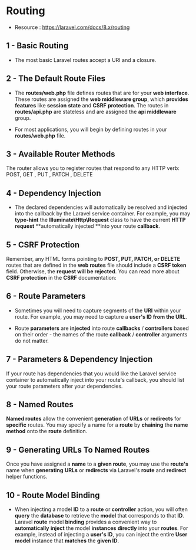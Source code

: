 # Routing

- Resource : https://laravel.com/docs/8.x/routing

## 1 - Basic Routing

- The most basic Laravel routes accept a URI and a closure.

## 2 - The Default Route Files

- The **routes/web.php** file defines routes that are for your **web interface**. These routes are assigned the **web middleware group**, which **provides** **features** like **session** **state** and **CSRF** **protection**. The routes in **routes/api.php** are stateless and are assigned the **api middleware** group.

- For most applications, you will begin by defining routes in your **routes/web.php** file.

## 3 - Available Router Methods

The router allows you to register routes that respond to any HTTP verb:
POST, GET , PUT , PATCH , DELETE

## 4 - Dependency Injection

- The declared dependencies will automatically be resolved and injected into the callback by the Laravel service container. For example, you may **type-hint** the **Illuminate\Http\Request** class to have the current **HTTP** **request** **automatically injected **into your route **callback**.

## 5 - CSRF Protection

Remember, any HTML forms pointing to **POST, PUT, PATCH, or DELETE** routes that are defined in the **web routes** file should include a **CSRF token** field. Otherwise, the **request will be rejected**. You can read more about **CSRF protection** in the **CSRF** documentation:

## 6 - Route Parameters

- Sometimes you will need to capture segments of the **URI** within your route. For example, you may need to capture a **user's ID from the URL**.

- Route **parameters** are **injected** into route **callbacks** / **controllers** based on their order - the names of the route **callback** / **controller** arguments do not matter.

## 7 - Parameters & Dependency Injection

If your route has dependencies that you would like the Laravel service container to automatically inject into your route's callback, you should list your route parameters after your dependencies.

## 8 - Named Routes

**Named routes** allow the convenient **generation** of **URLs** or **redirects** for **specific** routes. You may specify a name for a **route** by **chaining** the **name** **method** onto the **route** definition.

## 9 - Generating URLs To Named Routes

Once you have assigned a **name** to a **given route**, you may use the **route's** name when **generating** **URLs** or **redirects** via Laravel's **route** and **redirect** helper functions.

## 10 - Route Model Binding

- When injecting a model **ID** to a **route** or **controller** action, you will often **query** the **database** to retrieve the **model** that corresponds to that **ID**. Laravel **route** model **binding** provides a convenient way to **automatically** **inject** the model **instances** **directly** into your **routes**. For example, instead of injecting a **user's ID**, you can inject the entire **User** **model** instance that **matches** the **given ID**.
